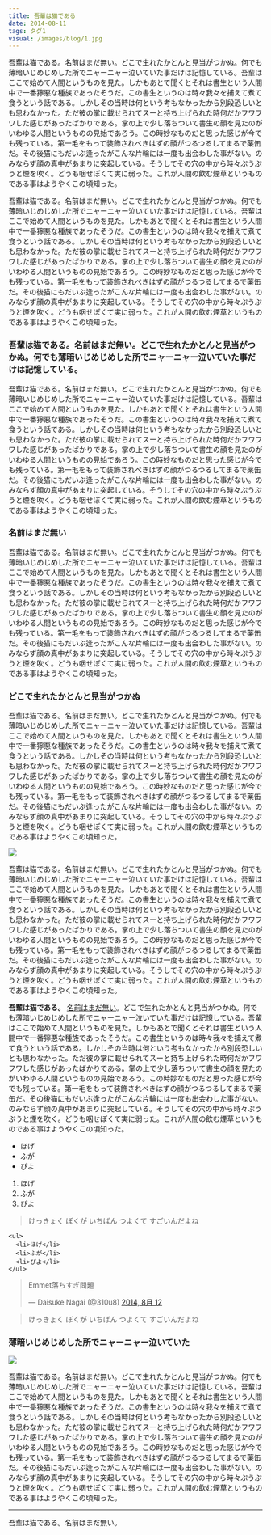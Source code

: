 ```yaml
---
title: 吾輩は猫である
date: 2014-08-11
tags: タグ1
visual: /images/blog/1.jpg
---
```


吾輩は猫である。名前はまだ無い。どこで生れたかとんと見当がつかぬ。何でも薄暗いじめじめした所でニャーニャー泣いていた事だけは記憶している。吾輩はここで始めて人間というものを見た。しかもあとで聞くとそれは書生という人間中で一番獰悪な種族であったそうだ。この書生というのは時々我々を捕えて煮て食うという話である。しかしその当時は何という考もなかったから別段恐しいとも思わなかった。ただ彼の掌に載せられてスーと持ち上げられた時何だかフワフワした感じがあったばかりである。掌の上で少し落ちついて書生の顔を見たのがいわゆる人間というものの見始であろう。この時妙なものだと思った感じが今でも残っている。第一毛をもって装飾されべきはずの顔がつるつるしてまるで薬缶だ。その後猫にもだいぶ逢ったがこんな片輪には一度も出会わした事がない。のみならず顔の真中があまりに突起している。そうしてその穴の中から時々ぷうぷうと煙を吹く。どうも咽せぽくて実に弱った。これが人間の飲む煙草というものである事はようやくこの頃知った。

吾輩は猫である。名前はまだ無い。どこで生れたかとんと見当がつかぬ。何でも薄暗いじめじめした所でニャーニャー泣いていた事だけは記憶している。吾輩はここで始めて人間というものを見た。しかもあとで聞くとそれは書生という人間中で一番獰悪な種族であったそうだ。この書生というのは時々我々を捕えて煮て食うという話である。しかしその当時は何という考もなかったから別段恐しいとも思わなかった。ただ彼の掌に載せられてスーと持ち上げられた時何だかフワフワした感じがあったばかりである。掌の上で少し落ちついて書生の顔を見たのがいわゆる人間というものの見始であろう。この時妙なものだと思った感じが今でも残っている。第一毛をもって装飾されべきはずの顔がつるつるしてまるで薬缶だ。その後猫にもだいぶ逢ったがこんな片輪には一度も出会わした事がない。のみならず顔の真中があまりに突起している。そうしてその穴の中から時々ぷうぷうと煙を吹く。どうも咽せぽくて実に弱った。これが人間の飲む煙草というものである事はようやくこの頃知った。

### 吾輩は猫である。名前はまだ無い。どこで生れたかとんと見当がつかぬ。何でも薄暗いじめじめした所でニャーニャー泣いていた事だけは記憶している。
吾輩は猫である。名前はまだ無い。どこで生れたかとんと見当がつかぬ。何でも薄暗いじめじめした所でニャーニャー泣いていた事だけは記憶している。吾輩はここで始めて人間というものを見た。しかもあとで聞くとそれは書生という人間中で一番獰悪な種族であったそうだ。この書生というのは時々我々を捕えて煮て食うという話である。しかしその当時は何という考もなかったから別段恐しいとも思わなかった。ただ彼の掌に載せられてスーと持ち上げられた時何だかフワフワした感じがあったばかりである。掌の上で少し落ちついて書生の顔を見たのがいわゆる人間というものの見始であろう。この時妙なものだと思った感じが今でも残っている。第一毛をもって装飾されべきはずの顔がつるつるしてまるで薬缶だ。その後猫にもだいぶ逢ったがこんな片輪には一度も出会わした事がない。のみならず顔の真中があまりに突起している。そうしてその穴の中から時々ぷうぷうと煙を吹く。どうも咽せぽくて実に弱った。これが人間の飲む煙草というものである事はようやくこの頃知った。

### 名前はまだ無い
吾輩は猫である。名前はまだ無い。どこで生れたかとんと見当がつかぬ。何でも薄暗いじめじめした所でニャーニャー泣いていた事だけは記憶している。吾輩はここで始めて人間というものを見た。しかもあとで聞くとそれは書生という人間中で一番獰悪な種族であったそうだ。この書生というのは時々我々を捕えて煮て食うという話である。しかしその当時は何という考もなかったから別段恐しいとも思わなかった。ただ彼の掌に載せられてスーと持ち上げられた時何だかフワフワした感じがあったばかりである。掌の上で少し落ちついて書生の顔を見たのがいわゆる人間というものの見始であろう。この時妙なものだと思った感じが今でも残っている。第一毛をもって装飾されべきはずの顔がつるつるしてまるで薬缶だ。その後猫にもだいぶ逢ったがこんな片輪には一度も出会わした事がない。のみならず顔の真中があまりに突起している。そうしてその穴の中から時々ぷうぷうと煙を吹く。どうも咽せぽくて実に弱った。これが人間の飲む煙草というものである事はようやくこの頃知った。

### どこで生れたかとんと見当がつかぬ
吾輩は猫である。名前はまだ無い。どこで生れたかとんと見当がつかぬ。何でも薄暗いじめじめした所でニャーニャー泣いていた事だけは記憶している。吾輩はここで始めて人間というものを見た。しかもあとで聞くとそれは書生という人間中で一番獰悪な種族であったそうだ。この書生というのは時々我々を捕えて煮て食うという話である。しかしその当時は何という考もなかったから別段恐しいとも思わなかった。ただ彼の掌に載せられてスーと持ち上げられた時何だかフワフワした感じがあったばかりである。掌の上で少し落ちついて書生の顔を見たのがいわゆる人間というものの見始であろう。この時妙なものだと思った感じが今でも残っている。第一毛をもって装飾されべきはずの顔がつるつるしてまるで薬缶だ。その後猫にもだいぶ逢ったがこんな片輪には一度も出会わした事がない。のみならず顔の真中があまりに突起している。そうしてその穴の中から時々ぷうぷうと煙を吹く。どうも咽せぽくて実に弱った。これが人間の飲む煙草というものである事はようやくこの頃知った。

![](http://www.ngi-d.net/wp-content/uploads/130610_2.jpg)

吾輩は猫である。名前はまだ無い。どこで生れたかとんと見当がつかぬ。何でも薄暗いじめじめした所でニャーニャー泣いていた事だけは記憶している。吾輩はここで始めて人間というものを見た。しかもあとで聞くとそれは書生という人間中で一番獰悪な種族であったそうだ。この書生というのは時々我々を捕えて煮て食うという話である。しかしその当時は何という考もなかったから別段恐しいとも思わなかった。ただ彼の掌に載せられてスーと持ち上げられた時何だかフワフワした感じがあったばかりである。掌の上で少し落ちついて書生の顔を見たのがいわゆる人間というものの見始であろう。この時妙なものだと思った感じが今でも残っている。第一毛をもって装飾されべきはずの顔がつるつるしてまるで薬缶だ。その後猫にもだいぶ逢ったがこんな片輪には一度も出会わした事がない。のみならず顔の真中があまりに突起している。そうしてその穴の中から時々ぷうぷうと煙を吹く。どうも咽せぽくて実に弱った。これが人間の飲む煙草というものである事はようやくこの頃知った。

**吾輩は猫である。** [名前はまだ無い](/)。どこで生れたかとんと見当がつかぬ。何でも薄暗いじめじめした所でニャーニャー泣いていた事だけは記憶している。吾輩はここで始めて人間というものを見た。しかもあとで聞くとそれは書生という人間中で一番獰悪な種族であったそうだ。この書生というのは時々我々を捕えて煮て食うという話である。しかしその当時は何という考もなかったから別段恐しいとも思わなかった。ただ彼の掌に載せられてスーと持ち上げられた時何だかフワフワした感じがあったばかりである。掌の上で少し落ちついて書生の顔を見たのがいわゆる人間というものの見始であろう。この時妙なものだと思った感じが今でも残っている。第一毛をもって装飾されべきはずの顔がつるつるしてまるで薬缶だ。その後猫にもだいぶ逢ったがこんな片輪には一度も出会わした事がない。のみならず顔の真中があまりに突起している。そうしてその穴の中から時々ぷうぷうと煙を吹く。どうも咽せぽくて実に弱った。これが人間の飲む煙草というものである事はようやくこの頃知った。

* ほげ
* ふが
* ぴよ

1. ほげ
1. ふが
1. ぴよ

> けっきょく ぼくが いちばん つよくて すごいんだよね

    <ul>
      <li>ほげ</li>
      <li>ふが</li>
      <li>ぴよ</li>
    </ul>

<blockquote class="twitter-tweet" lang="ja"><p>Emmet落ちすぎ問題</p>&mdash; Daisuke Nagai (@310u8) <a href="https://twitter.com/310u8/statuses/499029241434890240">2014, 8月 12</a></blockquote>
<script async src="//platform.twitter.com/widgets.js" charset="utf-8"></script>

> けっきょく ぼくが いちばん つよくて すごいんだよね

### 薄暗いじめじめした所でニャーニャー泣いていた
![](http://www.ngi-d.net/wp-content/uploads/130610_2.jpg)

吾輩は猫である。名前はまだ無い。どこで生れたかとんと見当がつかぬ。何でも薄暗いじめじめした所でニャーニャー泣いていた事だけは記憶している。吾輩はここで始めて人間というものを見た。しかもあとで聞くとそれは書生という人間中で一番獰悪な種族であったそうだ。この書生というのは時々我々を捕えて煮て食うという話である。しかしその当時は何という考もなかったから別段恐しいとも思わなかった。ただ彼の掌に載せられてスーと持ち上げられた時何だかフワフワした感じがあったばかりである。掌の上で少し落ちついて書生の顔を見たのがいわゆる人間というものの見始であろう。この時妙なものだと思った感じが今でも残っている。第一毛をもって装飾されべきはずの顔がつるつるしてまるで薬缶だ。その後猫にもだいぶ逢ったがこんな片輪には一度も出会わした事がない。のみならず顔の真中があまりに突起している。そうしてその穴の中から時々ぷうぷうと煙を吹く。どうも咽せぽくて実に弱った。これが人間の飲む煙草というものである事はようやくこの頃知った。

---

吾輩は猫である。名前はまだ無い。
